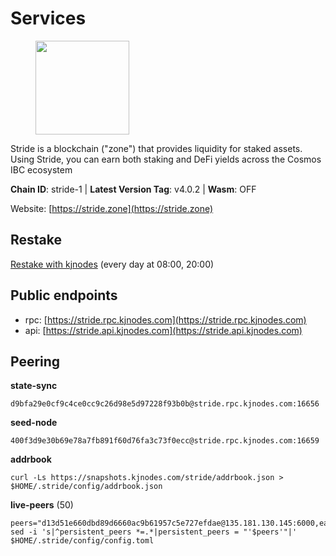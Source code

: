 # Services

<figure><img src="https://raw.githubusercontent.com/kj89/testnet_manuals/main/pingpub/logos/stride.png" width="150" alt=""><figcaption></figcaption></figure>

Stride is a blockchain ("zone") that provides liquidity for staked assets.  Using Stride, you can earn both staking and DeFi yields across the Cosmos IBC ecosystem

**Chain ID**: stride-1 | **Latest Version Tag**: v4.0.2 | **Wasm**: OFF

Website: [https://stride.zone](https://stride.zone)

## Restake

[Restake with kjnodes](https://restake.app/stride/stridevaloper1j8gkhtllnp252l6g6zwzea30e7pvzqttr9768n) (every day at 08:00, 20:00)
## Public endpoints

* rpc: [https://stride.rpc.kjnodes.com](https://stride.rpc.kjnodes.com)
* api: [https://stride.api.kjnodes.com](https://stride.api.kjnodes.com)

## Peering

**state-sync**

```
d9bfa29e0cf9c4ce0cc9c26d98e5d97228f93b0b@stride.rpc.kjnodes.com:16656
```

**seed-node**

```
400f3d9e30b69e78a7fb891f60d76fa3c73f0ecc@stride.rpc.kjnodes.com:16659
```

**addrbook**
```
curl -Ls https://snapshots.kjnodes.com/stride/addrbook.json > $HOME/.stride/config/addrbook.json
```

**live-peers** (50)
```
peers="d13d51e660dbd89d6660ac9b61957c5e727efdae@135.181.130.145:6000,ea6a7b2f366bc343f0670f1673fd86001dd08eb0@65.108.122.246:26636,63722a9aed0225d7a5f6a49d1c53b5c979137b13@74.96.207.60:26656,df3f533e6b9776c11f08da804edcb810cbdd2080@65.108.234.23:12256,bffe92095850b08f905f6fde1d4282b4a619a690@5.161.97.148:26656,59a13b0e8ce91c6d507b06c09b0ed44a1574cad3@54.177.215.240:26656,af7229930a59c4d1860fd304a6b2d1c269a18fa4@138.201.8.248:51656,471518432477e31ea348af246c0b54095d41352c@78.47.210.211:26656,f420eab70caad310ad6cc1990c977cadf193264c@51.159.80.121:6000,c9027c0429bca7dc7a441d7764d404d50694c225@66.206.17.178:26665,d056dcd5ac8dddb23e2962a5ade6ee51f9bfd785@162.19.89.8:10456,463b1dc6903455575079572fb23407be586f2a4b@185.16.39.37:26656,cd680cc992983e5c8244b5529034a2e362e7a6d3@93.159.133.12:26656,23180f90318d0003a4e8140a1e67407bf874d69d@78.107.234.44:25656,5093547fdf0430143ac66b4ee55d80e6542a6c10@217.174.247.163:26656,28db7a664e95241930c5680ad2e1480bed3fb99f@198.244.178.213:26656,d36ac7580cc8907a00b0add8c3b047caea6df4ed@107.155.67.202:26636,27e3200f2b3f83c403ad9dfa09bf83ae73b179b3@149.102.143.220:10173,a7b4cf6f65138ba61518c2c45402da32dc8e28b7@88.99.164.158:21016,b72d5281c9388ae9f1274ec3b92c1db17857a4b7@194.195.246.27:26656,bbe196ec7c537e9dac0d2575350a1aa64700cdef@129.213.159.218:26656,7df044c837dcf94a9ec134ca9037e067b57e2dbc@65.109.28.224:14656,0fc362a8e62960dc76bfb00015d3ac0cf602c004@65.108.237.230:26656,5383a21cf2d5e513aea2c3e430133f31aa2e5d00@138.201.32.103:26656,01899588499352857c214c50451c5fa59744ace2@88.99.161.228:26656,ebc272824924ea1a27ea3183dd0b9ba713494f83@185.16.39.158:26886,dc9241e56b67b2d9b39a79f4aa9dc432d78c1dbc@195.3.223.204:10156,d9bfa29e0cf9c4ce0cc9c26d98e5d97228f93b0b@65.109.88.38:16656,6856de6f0c70a850db2b58deb43d568fced4a524@35.208.80.214:26656,e296d262e432daa021cf87a1cdd7eea249d59698@89.58.61.72:26656,1387946c04bceb472113f657f55f670f71709230@65.108.4.188:12256,1ec2a654e00e22279ee50f13f074f2bce7218681@15.235.114.194:10156,4d17c6e85a1e6282efee950ff3dfe85b4b043f0f@148.251.51.144:26656,bde0ccb7d858f2e5ab8c12cd78bf360c6614535f@142.132.199.211:26653,6a6a70719d44dfdaa74a074f017dc1f1ff23da62@146.59.0.123:6000,722884e3add85791c34a0563253dc47901320878@65.108.238.61:36656,b8c6abfad27a6ccf307c40c15e9f6a22c84e4a4c@194.61.28.185:26656,a757fc9ea95a7f643d392ec9fdaa31cbf06e76d9@195.3.221.21:12256,ba53263ac25daa7b522dc275c6fec802b191b6fc@34.121.202.225:26656,18704d8ffb35d412adb3fb8eea62c894cf175e75@86.48.26.130:26656,20f56a68a04eedc764b7e1b87b7032a50b9d4fe9@51.81.155.97:10456,64be41ff925b32a81cfb13a81fd4847aef2524aa@35.193.224.120:26656,9ee75491e354965d8bfd8434aa093f8613bc1dce@65.108.238.103:12256,a2128f5552cf4ae60a769999c7fddc5d9d44d149@15.235.42.151:26661,a3f95b0b15c31a68a7535f6068c4e14b95e90dcf@65.109.92.240:21016,04b797b5a56fb939a97a3c7d9c3230d09b85e8d7@93.189.30.118:26656,6d67747c6334e91d2cb01ece7d68130a480e5419@45.76.187.206:26656,2c1f55e905c7425f995947e2d600ca5ac863b8c1@15.235.53.91:13456,8d7d0f32d53467c4d5e8871faf4ec58ea970fed2@157.90.179.182:26456,0f8ef3527a6317a70163c96db71577c10155cf96@141.95.84.73:13456"
sed -i 's|^persistent_peers *=.*|persistent_peers = "'$peers'"|' $HOME/.stride/config/config.toml
```
